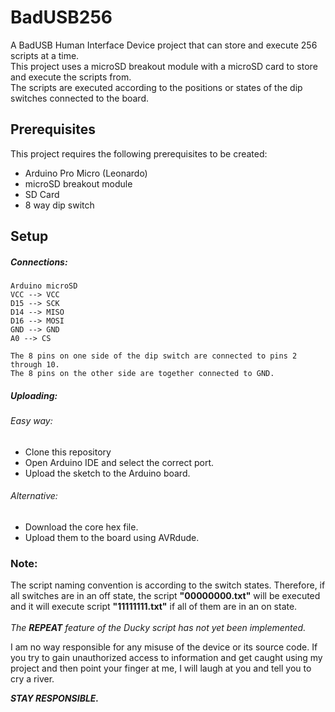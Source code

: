 # BadUSB256
A BadUSB Human Interface Device project that can store and execute 256 scripts at a time. <br />
This project uses a microSD breakout module with a microSD card to store and execute the scripts from. <br />
The scripts are executed according to the positions or states of the dip switches connected to the board.

## Prerequisites
This project requires the following prerequisites to be created:
* Arduino Pro Micro (Leonardo)
* microSD breakout module
* SD Card
* 8 way dip switch

## Setup
##### Connections:
```
Arduino microSD
VCC --> VCC
D15 --> SCK
D14 --> MISO
D16 --> MOSI
GND --> GND
A0 --> CS

The 8 pins on one side of the dip switch are connected to pins 2 through 10.
The 8 pins on the other side are together connected to GND.
```

##### Uploading:
###### Easy way:
* Clone this repository
* Open Arduino IDE and select the correct port.
* Upload the sketch to the Arduino board.
###### Alternative:
* Download the core hex file.
* Upload them to the board using AVRdude.
### Note:
The script naming convention is according to the switch states. Therefore, if all switches are in an off state, the script **"00000000.txt"** will be executed and it will execute script **"11111111.txt"** if all of them are in an on state.<br /><br />
*The **REPEAT** feature of the Ducky script has not yet been implemented.*




I am no way responsible for any misuse of the device or its source code. If you try to gain unauthorized access to information and get caught using my project and then point your finger at me, I will laugh at you and tell you to cry a river.


***STAY RESPONSIBLE.***
